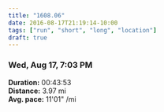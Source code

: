 ```yaml
---
title: "1608.06"
date: 2016-08-17T21:19:14-10:00
tags: ["run", "short", "long", "location"]
draft: true
---
```


### Wed, Aug 17, 7:03 PM

**Duration:** 00:43:53  
**Distance:** 3.97 mi  
**Avg. pace:** 11'01" /mi